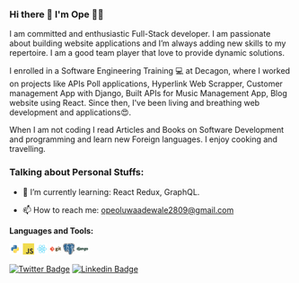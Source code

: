 ### Hi there 👋 I'm Ope :woman_technologist:

I am committed and enthusiastic Full-Stack developer. I am passionate about building website applications and I’m always adding new skills to my repertoire. I am a good team player that love to provide dynamic solutions.

I enrolled in a Software Engineering Training 💻 at Decagon, where I worked on projects like APIs Poll applications, Hyperlink Web Scrapper, Customer management App with Django, Built APIs for Music Management App, Blog website using React. Since then, I've been living and breathing web development and applications😍. 

When I am not coding I read Articles and Books on Software Development and programming and learn new Foreign languages. I enjoy cooking and travelling. 

### Talking about Personal Stuffs: 

- 🌱 I’m currently learning: React Redux, GraphQL.

- 📫 How to reach me: opeoluwaadewale2809@gmail.com 

**Languages and Tools:** 


<code><img height="20" src="https://raw.githubusercontent.com/github/explore/80688e429a7d4ef2fca1e82350fe8e3517d3494d/topics/python/python.png"></code>
<code><img height="20" src="https://raw.githubusercontent.com/github/explore/80688e429a7d4ef2fca1e82350fe8e3517d3494d/topics/javascript/javascript.png"></code>
<code><img height="20" src="https://raw.githubusercontent.com/github/explore/80688e429a7d4ef2fca1e82350fe8e3517d3494d/topics/react/react.png"></code>
<code><img height="20" src="https://raw.githubusercontent.com/github/explore/80688e429a7d4ef2fca1e82350fe8e3517d3494d/topics/git/git.png"></code>
<code><img height="20" src="https://raw.githubusercontent.com/github/explore/80688e429a7d4ef2fca1e82350fe8e3517d3494d/topics/postgresql/postgresql.png"></code>
<code><img height="20" src="https://raw.githubusercontent.com/github/explore/80688e429a7d4ef2fca1e82350fe8e3517d3494d/topics/django/django.png"></code>


[![Twitter Badge](https://img.shields.io/badge/-Twitter-1ca0f1?style=flat-square&labelColor=1ca0f1&logo=twitter&logoColor=white&link=https://twitter.com/_diogorodrigues)](https://twitter.com/deremieey) [![Linkedin Badge](https://img.shields.io/badge/-LinkedIn-blue?style=flat-square&logo=Linkedin&logoColor=white&link=https://www.linkedin.com/in/harshkumarkhatri/)](https://www.linkedin.com/in/opeoluwa-adewale-5aaa64120)

